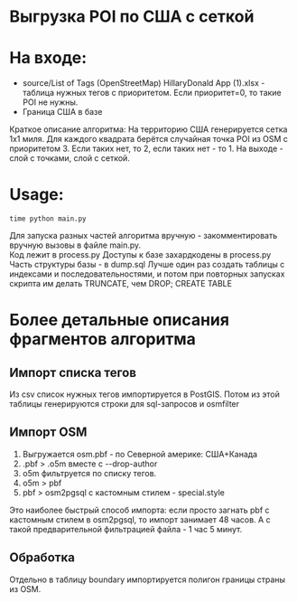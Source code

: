 # Выгрузка POI по США с сеткой

# На входе: 
* source/List of Tags (OpenStreetMap) HillaryDonald App (1).xlsx - таблица нужных тегов с приоритетом. Если приоритет=0, то такие POI не нужны.
* Граница США в базе


Краткое описание алгоритма:
На территорию США генерируется сетка 1x1 миля. Для каждого квадрата берётся случайная точка POI из OSM с приоритетом 3. Если таких нет, то 2, если таких нет - то 1.
На выходе - слой с точками, слой с сеткой.

# Usage:

``
time python main.py
``

Для запуска разных частей алгоритма вручную - закомментировать вручную вызовы в файле main.py.  
Код лежит в process.py
Доступы к базе захардкодены в process.py
Часть структуры базы - в dump.sql Лучше один раз создать таблицы с индексами и последовательностями, и потом при повторных запусках скрипта им делать TRUNCATE, чем DROP; CREATE TABLE




# Более детальные описания фрагментов алгоритма

## Импорт списка тегов

Из csv список нужных тегов импортируется в PostGIS. Потом из этой таблицы генерируются строки для sql-запросов и osmfilter

## Импорт OSM

1. Выгружается osm.pbf - по Северной америке: США+Канада
2. .pbf > .o5m вместе с --drop-author
3. o5m фильтруется по списку тегов. 
4. o5m > pbf
5. pbf > osm2pgsql c кастомным стилем - special.style

Это наиболее быстрый способ импорта: если просто загнать pbf с кастомным стилем в osm2pgsql, то импорт занимает 48 часов. А с такой предварительной фильтрацией файла - 1 час 5 минут.

## Обработка

Отдельно в таблицу boundary импортируется полигон границы страны из OSM.

